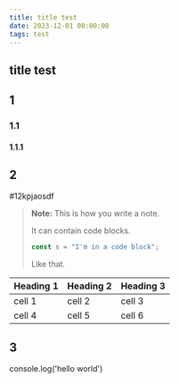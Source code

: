 ```yaml
---
title: title test
date: 2023-12-01 00:00:00
tags: test
---
```


## title test

## 1

### 1.1

#### 1.1.1

## 2

#12kpjaosdf

> **Note:** This is how you write a note.
>
> It can contain code blocks.
>
> ```js
> const s = "I'm in a code block";
> ```
>
> Like that.


| Heading 1 | Heading 2 | Heading 3 |
| --------- | --------- | --------- |
| cell 1    | cell 2    | cell 3    |
| cell 4    | cell 5    | cell 6    |

## 3

<CodeEditor language="js" title="你好">
  console.log('hello world')
</CodeEditor>
